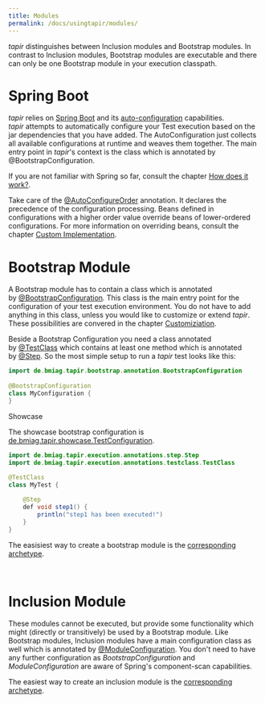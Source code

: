 ```yaml
---
title: Modules
permalink: /docs/usingtapir/modules/
---
```


<i>tapir</i> distinguishes between Inclusion modules and Bootstrap modules. In
contrast to Inclusion modules, Bootstrap modules are executable and
there can only be one Bootstrap module in your execution classpath.

# Spring Boot

<i>tapir</i> relies on [Spring Boot](https://projects.spring.io/spring-boot/)
and its
[auto-configuration](http://docs.spring.io/spring-boot/docs/current/reference/htmlsingle/#using-boot-auto-configuration)
capabilities. <i>tapir</i> attempts to automatically configure your Test
execution based on the jar dependencies that you have added. The
AutoConfiguration just collects all available configurations at runtime
and weaves them together. The main entry point in <i>tapir</i>'s context is the
class which is annotated by @BootstrapConfiguration.

If you are not familiar with Spring so far, consult the chapter [How
does it work?](45219845.html).

Take care of the
[@AutoConfigureOrder](http://docs.spring.io/spring-boot/docs/current/api/org/springframework/boot/autoconfigure/AutoConfigureOrder.html)
annotation. It declares the precedence of the configuration processing.
Beans defined in configurations with a higher order value override beans
of lower-ordered configurations. For more information on overriding
beans, consult the chapter [Custom
Implementation](Custom_Implementation).

# Bootstrap Module

A Bootstrap module has to contain a class which is annotated
by [@BootstrapConfiguration](https://psbm-mvnrepo-p.intranet.kiel.bmiag.de/tapir/latest/apidocs/de/bmiag/tapir/bootstrap/annotation/BootstrapConfiguration.html)*.*
This class is the main entry point for the configuration of your test
execution environment. You do not have to add anything in this class,
unless you would like to customize or extend <i>tapir</i>. These possibilities
are convered in the chapter [Customiziation](Customiziation).

Beside a Bootstrap Configuration you need a class annotated
by [@TestClass](https://psbm-mvnrepo-p.intranet.kiel.bmiag.de/tapir/latest/apidocs/de/bmiag/tapir/execution/annotations/testclass/TestClass.html)
which contains at least one method which is annotated
by [@Step](https://psbm-mvnrepo-p.intranet.kiel.bmiag.de/tapir/latest/apidocs/de/bmiag/tapir/execution/annotations/step/Step.html).
So the most simple setup to run a <i>tapir</i> test looks like this:

``` java
import de.bmiag.tapir.bootstrap.annotation.BootstrapConfiguration
 
@BootstrapConfiguration
class MyConfiguration {
}
```

Showcase

The showcase bootstrap configuration is
[de.bmiag.tapir.showcase.TestConfiguration](https://psbm-mvnrepo-p.intranet.kiel.bmiag.de/tapir/latest/apidocs/de/bmiag/tapir/showcase/TestConfiguration.html).

``` java
import de.bmiag.tapir.execution.annotations.step.Step
import de.bmiag.tapir.execution.annotations.testclass.TestClass
 
@TestClass
class MyTest {

    @Step
    def void step1() {
        println("step1 has been executed!")
    }
}
```

The easisiest way to create a bootstrap module is the [corresponding
archetype](Archetypes_47218729.html#Archetypes-tapir-bootstrap-archetype).

 

# Inclusion Module

These modules cannot be executed, but provide some functionality which
might (directly or transitively) be used by a Bootstrap module. Like
Bootstrap modules, Inclusion modules have a main configuration class as
well which is annotated
by [@ModuleConfiguration](https://psbm-mvnrepo-p.intranet.kiel.bmiag.de/tapir/latest/apidocs/de/bmiag/tapir/bootstrap/annotation/ModuleConfiguration.html).
You don't need to have any further configuration as
*BootstrapConfiguration* and *ModuleConfiguration* are aware of Spring's
component-scan capabilities.

The easiest way to create an inclusion module is the [corresponding
archetype](Archetypes_47218729.html#Archetypes-tapir-module-archetype).
